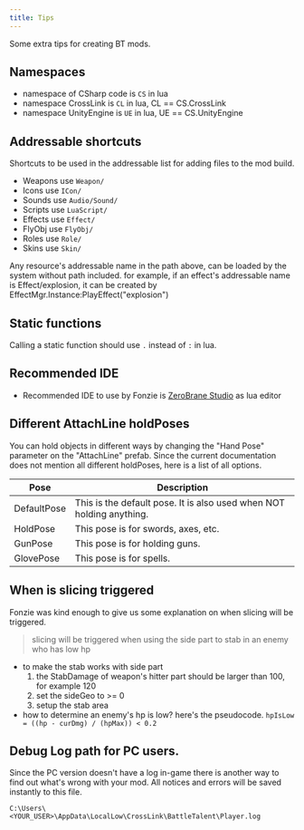 ```yaml
---
title: Tips
---
```


Some extra tips for creating BT mods.

## Namespaces

* namespace of CSharp code is `CS` in lua
* namespace CrossLink is `CL` in lua, CL == CS.CrossLink
* namespace UnityEngine is `UE` in lua, UE == CS.UnityEngine

## Addressable shortcuts

Shortcuts to be used in the addressable list for adding files to the mod build.

* Weapons use `Weapon/`
* Icons use `ICon/`
* Sounds use  `Audio/Sound/`
* Scripts use `LuaScript/`
* Effects use `Effect/`
* FlyObj use `FlyObj/`
* Roles use `Role/`
* Skins use `Skin/`

Any resource's addressable name in the path above, can be loaded by the system without path included. for example, if an effect's addressable name is Effect/explosion, it can be created by EffectMgr.Instance:PlayEffect("explosion")

## Static functions

Calling a static function should use `.` instead of `:` in lua.

## Recommended IDE

* Recommended IDE to use by Fonzie is [ZeroBrane Studio](https://studio.zerobrane.com/) as lua editor

## Different AttachLine holdPoses

You can hold objects in different ways by changing the "Hand Pose" parameter on the "AttachLine" prefab. Since the current documentation does not mention all different holdPoses, here is a list of all options.

| Pose	| Description |
| ---|---|
| DefaultPose | This is the default pose. It is also used when NOT holding anything.|
| HoldPose | This pose is for swords, axes, etc.|
| GunPose | This pose is for holding guns.|
| GlovePose | This pose is for spells.| 

## When is slicing triggered

Fonzie was kind enough to give us some explanation on when slicing will be triggered.

> slicing will be triggered when using the side part to stab in an enemy who has low hp 
* to make the stab works with side part 
    1. the StabDamage of weapon's hitter part should be larger than 100, for example 120 
    2. set the sideGeo to >= 0
    3. setup the stab area
* how to determine an enemy's hp is low? here's the pseudocode. 
  `hpIsLow = ((hp - curDmg) / (hpMax)) < 0.2`

## Debug Log path for PC users.

Since the PC version doesn't have a log in-game there is another way to find out what's wrong with your mod. All notices and errors will be saved instantly to this file.

`C:\Users\<YOUR_USER>\AppData\LocalLow\CrossLink\BattleTalent\Player.log`

